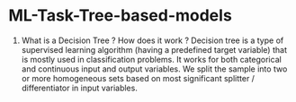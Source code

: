 # ML-Task-Tree-based-models

1. What is a Decision Tree ? How does it work ?
Decision tree is a type of supervised learning algorithm (having a predefined target variable) that is mostly used in classification problems. It works for both categorical and continuous input and output variables. We split the sample into two or more homogeneous sets based on most significant splitter / differentiator in input variables.
